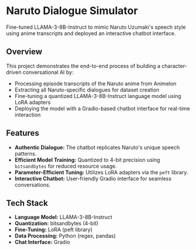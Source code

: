 # Naruto Dialogue Simulator

Fine-tuned LLAMA-3-8B-Instruct to mimic Naruto Uzumaki's speech style using anime transcripts and deployed an interactive chatbot interface.

## Overview

This project demonstrates the end-to-end process of building a character-driven conversational AI by:
- Processing episode transcripts of the Naruto anime from Animelon
- Extracting all Naruto-specific dialogues for dataset creation
- Fine-tuning a quantized LLAMA-3-8B-Instruct language model using LoRA adapters
- Deploying the model with a Gradio-based chatbot interface for real-time interaction

## Features

- **Authentic Dialogue:** The chatbot replicates Naruto's unique speech patterns.
- **Efficient Model Training:** Quantized to 4-bit precision using `bitsandbytes` for reduced resource usage.
- **Parameter-Efficient Tuning:** Utilizes LoRA adapters via the `peft` library.
- **Interactive Chatbot:** User-friendly Gradio interface for seamless conversations.

## Tech Stack

- **Language Model:** LLAMA-3-8B-Instruct
- **Quantization:** bitsandbytes (4-bit)
- **Fine-Tuning:** LoRA (peft library)
- **Data Processing:** Python (regex, pandas)
- **Chat Interface:** Gradio
